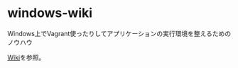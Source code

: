 # windows-wiki

Windows上でVagrant使ったりしてアプリケーションの実行環境を整えるためのノウハウ

[Wiki](https://github.com/suzuki-shunsuke/windows-way/wiki)を参照。
